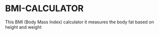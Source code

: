 # BMI-CALCULATOR
This BMI (Body Mass Index) calculator it measures the body fat based on height and weight
